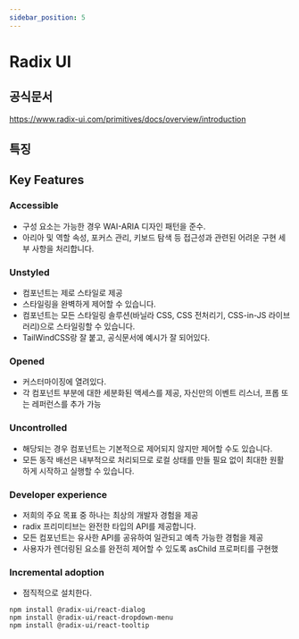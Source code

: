 ```yaml
---
sidebar_position: 5
---
```


# Radix UI


## 공식문서

https://www.radix-ui.com/primitives/docs/overview/introduction

## 특징 

## Key Features

### Accessible

- 구성 요소는 가능한 경우 WAI-ARIA 디자인 패턴을 준수. 
- 아리아 및 역할 속성, 포커스 관리, 키보드 탐색 등 접근성과 관련된 어려운 구현 세부 사항을 처리합니다. 

### Unstyled

- 컴포넌트는 제로 스타일로 제공
- 스타일링을 완벽하게 제어할 수 있습니다.
- 컴포넌트는 모든 스타일링 솔루션(바닐라 CSS, CSS 전처리기, CSS-in-JS 라이브러리)으로 스타일링할 수 있습니다.
- TailWindCSS랑 잘 붙고, 공식문서에 예시가 잘 되어있다. 

### Opened

- 커스터마이징에 열려있다.
- 각 컴포넌트 부분에 대한 세분화된 액세스를 제공, 자신만의 이벤트 리스너, 프롭 또는 레퍼런스를 추가 가능  


### Uncontrolled

- 해당되는 경우 컴포넌트는 기본적으로 제어되지 않지만 제어할 수도 있습니다. 
- 모든 동작 배선은 내부적으로 처리되므로 로컬 상태를 만들 필요 없이 최대한 원활하게 시작하고 실행할 수 있습니다.

### Developer experience

- 저희의 주요 목표 중 하나는 최상의 개발자 경험을 제공
- radix 프리미티브는 완전한 타입의 API를 제공합니다. 
- 모든 컴포넌트는 유사한 API를 공유하여 일관되고 예측 가능한 경험을 제공
- 사용자가 렌더링된 요소를 완전히 제어할 수 있도록 asChild 프로퍼티를 구현했


### Incremental adoption

- 점직적으로 설치한다.  

```
npm install @radix-ui/react-dialog
npm install @radix-ui/react-dropdown-menu
npm install @radix-ui/react-tooltip
```
